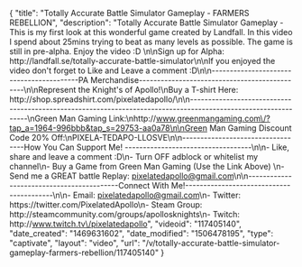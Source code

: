 {
    "title": "Totally Accurate Battle Simulator Gameplay - FARMERS REBELLION",
    "description": "Totally Accurate Battle Simulator Gameplay - This is my first look at this wonderful game created by Landfall.  In this video I spend about 25mins trying to beat as many levels as possible.  The game is still in pre-alpha. Enjoy the video :D \n\nSign up for Alpha: http:\/\/landfall.se\/totally-accurate-battle-simulator\n\nIf you enjoyed the video don't forget to Like and Leave a comment :D\n\n-----------------------------------------PA Merchandise----------------------------------------------\n\nRepresent the Knight's of Apollo!\nBuy a T-shirt Here: http:\/\/shop.spreadshirt.com\/pixelatedapollo\/\n\n---------------------------------------------------------------------------------------------------------------\nGreen Man Gaming Link:\nhttp:\/\/www.greenmangaming.com\/?tap_a=1964-996bbb&tap_s=29753-aa0a78\n\nGreen Man Gaming Discount Code 20% Off:\nPIXELA-TEDAPO-LLOSVE\n\n----------------------------------How You Can Support Me! -----------------------------------\n\n- Like, share and leave a comment :D\n- Turn OFF adblock or whitelist my channel\n- Buy a Game from Green Man Gaming (Use the Link Above) \n- Send me a GREAT battle Replay: pixelatedapollo@gmail.com\n\n------------------------------------------Connect With Me!-----------------------------------------\n\n- Email: pixelatedapollo@gmail.com\n- Twitter: https:\/\/twitter.com\/PixelatedApollo\n- Steam Group:  http:\/\/steamcommunity.com\/groups\/apollosknights\n- Twitch: http:\/\/www.twitch.tv\/pixelatedapollo",
    "videoid": "117405140",
    "date_created": "1469631602",
    "date_modified": "1506478195",
    "type": "captivate",
    "layout": "video",
    "url": "\/v\/totally-accurate-battle-simulator-gameplay-farmers-rebellion\/117405140"
}